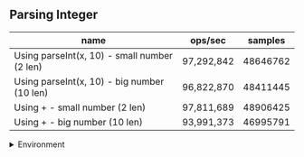 ## Parsing Integer

|name|ops/sec|samples|
|-|-|-|
|Using parseInt(x, 10) - small number (2 len)|97,292,842|48646762|
|Using parseInt(x, 10) - big number (10 len)|96,822,870|48411445|
|Using + - small number (2 len)|97,811,689|48906425|
|Using + - big number (10 len)|93,991,373|46995791|


<details>
<summary>Environment</summary>

* __Machine:__ linux x64 | 4 vCPUs | 7.6GB Mem
* __Run:__ Wed Oct 15 2025 22:01:35 GMT+0000 (Coordinated Universal Time)
* __Node:__ `v22.0.0`
</details>

<!--
{"environment":{"platform":"linux","arch":"x64","cpus":4,"totalMemory":7.597843170166016},"benchmarks":[{"name":"Using parseInt(x, 10) - small number (2 len)","samples":48646762,"opsSec":97292842.17176205},{"name":"Using parseInt(x, 10) - big number (10 len)","samples":48411445,"opsSec":96822870.63542588},{"name":"Using + - small number (2 len)","samples":48906425,"opsSec":97811689.75773609},{"name":"Using + - big number (10 len)","samples":46995791,"opsSec":93991373.90309818}]}-->

